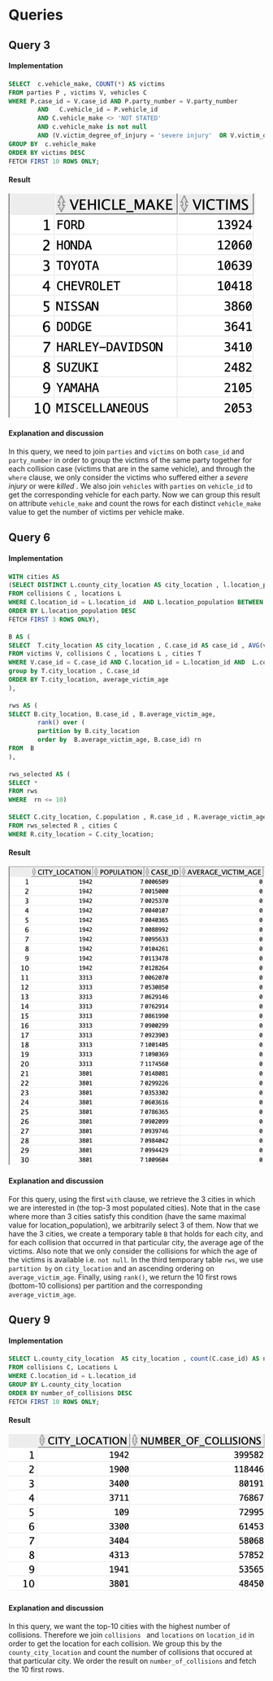# Queries 

## Query 3

#### Implementation

```SQL
SELECT  c.vehicle_make, COUNT(*) AS victims 
FROM parties P , victims V, vehicles C
WHERE P.case_id = V.case_id AND P.party_number = V.party_number 
        AND   C.vehicle_id = P.vehicle_id 
        AND C.vehicle_make <> 'NOT STATED'
        AND c.vehicle_make is not null
        AND (V.victim_degree_of_injury = 'severe injury'  OR V.victim_degree_of_injury = 'killed' )
GROUP BY  c.vehicle_make
ORDER BY victims DESC
FETCH FIRST 10 ROWS ONLY;
```


#### Result 

![query result](query_res/query_3_res.png)


#### Explanation and discussion 
In this query, we need to join ```parties``` and ```victims``` on both ```case_id``` and ```party_number``` in order to group the victims of the same party together for each collision case (victims that are in the same vehicle), and through  the ```where``` clause, we only consider the victims who suffered either a _severe injury_ or were _killed_ .
We also join ```vehicles``` with ```parties``` on ```vehicle_id``` to get the corresponding vehicle for each party.
Now we can group this result on attribute  ```vehicle_make``` and count the rows for each distinct ```vehicle_make``` value to get the number of victims per vehicle make.


## Query 6

#### Implementation

```SQL
WITH cities AS 
(SELECT DISTINCT L.county_city_location AS city_location , l.location_population AS population
FROM collisions C , locations L 
WHERE C.location_id = L.location_id  AND L.location_population BETWEEN 1 AND 7
ORDER BY L.location_population DESC
FETCH FIRST 3 ROWS ONLY),

B AS (
SELECT  T.city_location AS city_location , C.case_id AS case_id , AVG(victim_age) AS average_victim_age 
FROM victims V, collisions C , locations L , cities T
WHERE V.case_id = C.case_id AND C.location_id = L.location_id AND  L.county_city_location = T.city_location AND V.victim_age is not null
group by T.city_location , C.case_id
ORDER BY T.city_location, average_victim_age
),

rws AS (
SELECT B.city_location, B.case_id , B.average_victim_age, 
        rank() over (
        partition by B.city_location
        order by  B.average_victim_age, B.case_id) rn
FROM  B
),

rws_selected AS (
SELECT * 
FROM rws
WHERE  rn <= 10) 

SELECT C.city_location, C.population , R.case_id , R.average_victim_age
FROM rws_selected R , cities C
WHERE R.city_location = C.city_location;
```


#### Result 

![query result](query_res/query_6_res.png)


#### Explanation and discussion 
For this query, using the first ```with``` clause, we retrieve the 3 cities in which we are interested in (the top-3 most populated cities). Note that in the case where more than 3 cities satisfy this condition (have the same maximal value for location_population), we arbitrarily select 3 of them.
Now that we have the 3 cities, we create a temporary table ```B``` that holds for each city, and for each collision that occurred in that particular city, the average age of the victims. Also note that we only consider the collisions for which the age of the victims is available i.e. ```not null```.
In the third temporary table ```rws```, we use ```partition by``` on ```city_location``` and an ascending ordering on ```average_victim_age```. 
Finally, using ```rank()```, we return the 10 first rows (bottom-10 collisions)  per partition and the corresponding ```average_victim_age```. 


## Query 9

#### Implementation

```SQL
SELECT L.county_city_location  AS city_location , count(C.case_id) AS number_of_collisions
FROM collisions C, Locations L 
WHERE C.location_id = L.location_id
GROUP BY L.county_city_location 
ORDER BY number_of_collisions DESC
FETCH FIRST 10 ROWS ONLY;
```

#### Result 

![query result](query_res/query_9_res.png)

#### Explanation and discussion 
In this query, we want the top-10 cities with the highest number of collisions. 
Therefore we join ```collisions ``` and ```locations``` on ```location_id``` in order to get the location for each collision.
We group this by the ```county_city_location``` and count the number of collisions that occured at that particular city. 
We order the result on ```number_of_collisions``` and fetch the 10 first rows.

